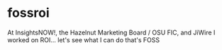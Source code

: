fossroi
=======

At InsightsNOW!, the Hazelnut Marketing Board / OSU FIC, and JiWire I worked on ROI... let's see what I can do that's FOSS
